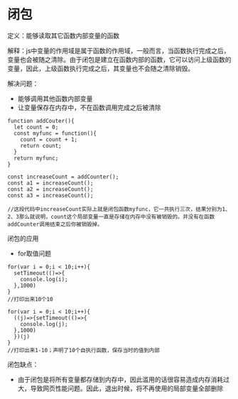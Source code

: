 # 闭包

定义：能够读取其它函数内部变量的函数

解释：js中变量的作用域是属于函数的作用域，一般而言，当函数执行完成之后，变量也会被随之清除。由于闭包是建立在函数内部的函数，它可以访问上级函数的变量，因此，上级函数执行完成之后，其变量也不会随之清除销毁。

解决问题：

- 能够调用其他函数内部变量
- 让变量保存在内存中，不在函数调用完成之后被清除

```shell
function addCouter(){
  let count = 0;
  const myfunc = function(){
    count = count + 1;
    return count;
  }
  return myfunc;
}

const increaseCount = addCounter();
const a1 = increaseCount();
const a2 = increaseCount();
const a3 = increaseCount();

//这段代码中increaseCount实际上就是闭包函数myfunc，它一共执行三次，结果分别为1、2、3那么就说明，count这个局部变量一直是存储在内存中没有被销毁的。并没有在函数addCounter调用结束之后你被销毁掉。
```

闭包的应用

- for取值问题

```shell
for(var i = 0;i < 10;i++){
  setTimeout(()=>{
    console.log(i);
  },1000)
}
//打印出来10个10

for(var i = 0;i < 10;i++){
  ((j)=>{setTimeout(()=>{
    console.log(j);
  },1000)
  })(j)
}
//打印出来1-10；声明了10个自执行函数，保存当时的值到内部
```

闭包缺点：

- 由于闭包是将所有变量都存储到内存中，因此滥用的话很容易造成内存消耗过大，导致网页性能问题。因此，退出时候，将不再使用的局部变量全部删除

  